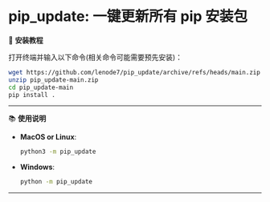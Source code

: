 # pip_update: 一键更新所有 pip 安装包

📖 **安装教程**

打开终端并输入以下命令(相关命令可能需要预先安装)：

   ```bash
   wget https://github.com/lenode7/pip_update/archive/refs/heads/main.zip
   unzip pip_update-main.zip
   cd pip_update-main
   pip install .
   ```

---

📚 **使用说明**

- **MacOS or Linux**:

  ```bash
  python3 -m pip_update
  ```

- **Windows**:

  ```bash
  python -m pip_update
  ```

---
